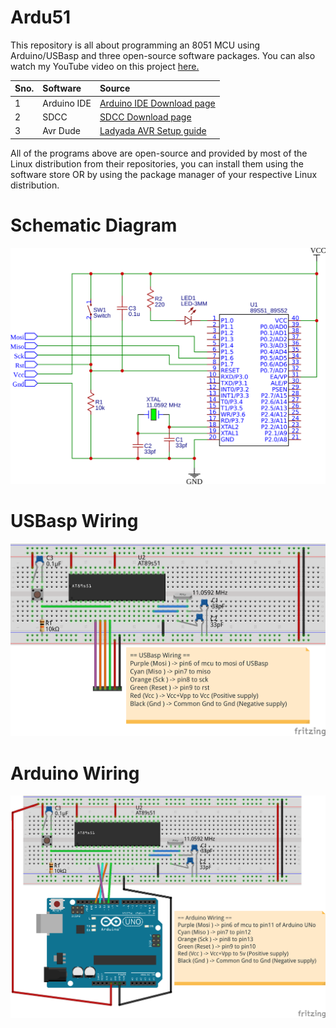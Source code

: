 # Ardu51
This repository is all about programming an 8051 MCU using Arduino/USBasp and three open-source software packages. You can also watch my YouTube video on this project [here.](https://www.youtube.com/watch?v=JS8DiOXi0m8&t=173s)

| Sno.   | Software | Source| 
| :----------- | :------------- | :-- |
| 1 | Arduino IDE | [Arduino IDE Download page](https://www.arduino.cc/en/Main/Software) |
| 2 | SDCC |[SDCC Download page](https://sourceforge.net/projects/sdcc/files/) |
| 3 | Avr Dude | [Ladyada AVR Setup guide](http://ladyada.net/learn/avr/index.html) |


All of the programs above are open-source and provided by most of the Linux distribution from their repositories, you can install them using the software store OR by using the package manager of your respective Linux distribution.

# Schematic Diagram
![Schematic](shematic.png)

# USBasp Wiring
![USBasp wiring](8051usbasp.png)

# Arduino Wiring
![Arduino wiring](8051arduino.png)



